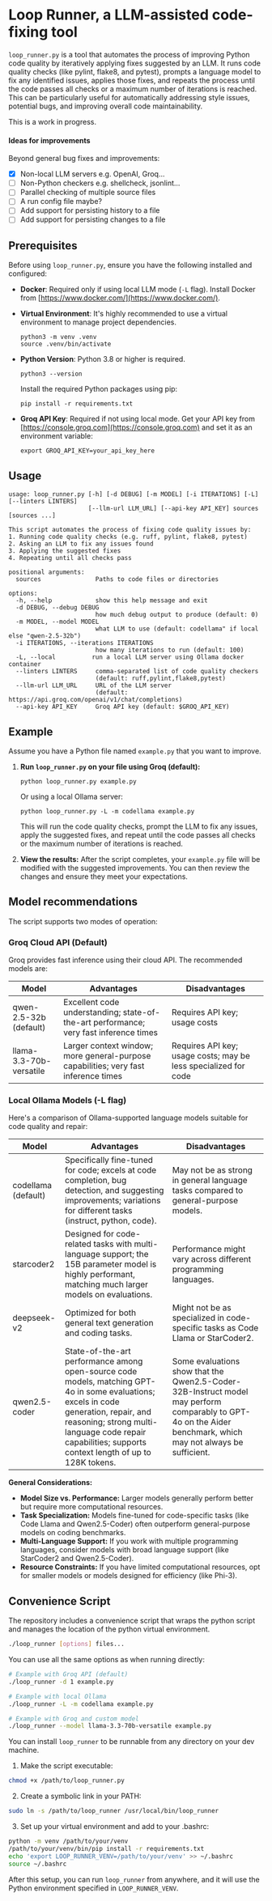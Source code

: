 # Loop Runner, a LLM-assisted code-fixing tool

`loop_runner.py` is a tool that automates the process of improving Python code
quality by iteratively applying fixes suggested by an LLM. It runs code quality
checks (like pylint, flake8, and pytest), prompts a language model to fix any
identified issues, applies those fixes, and repeats the process until the code
passes all checks or a maximum number of iterations is reached. This can be
particularly useful for automatically addressing style issues, potential bugs,
and improving overall code maintainability.

This is a work in progress.

#### Ideas for improvements

Beyond general bug fixes and improvements:

- [x] Non-local LLM servers e.g. OpenAI, Groq...
- [ ] Non-Python checkers e.g. shellcheck, jsonlint...
- [ ] Parallel checking of multiple source files
- [ ] A run config file maybe?
- [ ] Add support for persisting history to a file
- [ ] Add support for persisting changes to a file

## Prerequisites

Before using `loop_runner.py`, ensure you have the following installed and configured:

*   **Docker**: Required only if using local LLM mode (`-L` flag). Install Docker
    from [https://www.docker.com/](https://www.docker.com/).

*   **Virtual Environment**: It's highly recommended to use a virtual
    environment to manage project dependencies.

    ```
    python3 -m venv .venv
    source .venv/bin/activate
    ```
*   **Python Version**: Python 3.8 or higher is required.

    ```
    python3 --version
    ```

    Install the required Python packages using pip:

    ```
    pip install -r requirements.txt
    ```

*   **Groq API Key**: Required if not using local mode. Get your API key from
    [https://console.groq.com](https://console.groq.com) and set it as an environment variable:
    ```
    export GROQ_API_KEY=your_api_key_here
    ```

## Usage

```shell
usage: loop_runner.py [-h] [-d DEBUG] [-m MODEL] [-i ITERATIONS] [-L] [--linters LINTERS] 
                      [--llm-url LLM_URL] [--api-key API_KEY] sources [sources ...]

This script automates the process of fixing code quality issues by:
1. Running code quality checks (e.g. ruff, pylint, flake8, pytest)
2. Asking an LLM to fix any issues found
3. Applying the suggested fixes
4. Repeating until all checks pass

positional arguments:
  sources               Paths to code files or directories

options:
  -h, --help            show this help message and exit
  -d DEBUG, --debug DEBUG
                        how much debug output to produce (default: 0)
  -m MODEL, --model MODEL
                        what LLM to use (default: codellama" if local else "qwen-2.5-32b")
  -i ITERATIONS, --iterations ITERATIONS
                        how many iterations to run (default: 100)
  -L, --local          run a local LLM server using Ollama docker container
  --linters LINTERS     comma-separated list of code quality checkers
                        (default: ruff,pylint,flake8,pytest)
  --llm-url LLM_URL     URL of the LLM server
                        (default: https://api.groq.com/openai/v1/chat/completions)
  --api-key API_KEY     Groq API key (default: $GROQ_API_KEY)
```

## Example

Assume you have a Python file named `example.py` that you want to improve.

1.  **Run `loop_runner.py` on your file using Groq (default):**

    ```
    python loop_runner.py example.py
    ```

    Or using a local Ollama server:

    ```
    python loop_runner.py -L -m codellama example.py
    ```

    This will run the code quality checks, prompt the LLM to fix any issues,
    apply the suggested fixes, and repeat until the code passes all checks or the
    maximum number of iterations is reached.

2.  **View the results:** After the script completes, your `example.py` file
    will be modified with the suggested improvements. You can then review the
    changes and ensure they meet your expectations.

## Model recommendations

The script supports two modes of operation:

### Groq Cloud API (Default)

Groq provides fast inference using their cloud API. The recommended models are:

| Model | Advantages | Disadvantages |
|-------|------------|---------------|
| qwen-2.5-32b (default) | Excellent code understanding; state-of-the-art performance; very fast inference times | Requires API key; usage costs |
| llama-3.3-70b-versatile | Larger context window; more general-purpose capabilities; very fast inference times | Requires API key; usage costs; may be less specialized for code |

### Local Ollama Models (-L flag)

Here's a comparison of Ollama-supported language models suitable for code quality and repair:

| Model           | Advantages                                                                                                                                                                                                                                         | Disadvantages                                                                                             |
| --------------- | -------------------------------------------------------------------------------------------------------------------------------------------------------------------------------------------------------------------------------------------------- | --------------------------------------------------------------------------------------------------------- |
| codellama (default) | Specifically fine-tuned for code; excels at code completion, bug detection, and suggesting improvements; variations for different tasks (instruct, python, code).                                                                               | May not be as strong in general language tasks compared to general-purpose models.                             |
| starcoder2      | Designed for code-related tasks with multi-language support; the 15B parameter model is highly performant, matching much larger models on evaluations.                                                                                          | Performance might vary across different programming languages.                                             |
| deepseek-v2     | Optimized for both general text generation and coding tasks.                                                                                                                                                                                      | Might not be as specialized in code-specific tasks as Code Llama or StarCoder2.                                |
| qwen2.5-coder   | State-of-the-art performance among open-source code models, matching GPT-4o in some evaluations; excels in code generation, repair, and reasoning; strong multi-language code repair capabilities; supports context length of up to 128K tokens. | Some evaluations show that the Qwen2.5-Coder-32B-Instruct model may perform comparably to GPT-4o on the Aider benchmark, which may not always be sufficient. |

**General Considerations:**

*   **Model Size vs. Performance:** Larger models generally perform better but require more computational resources.
*   **Task Specialization:** Models fine-tuned for code-specific tasks (like Code Llama and Qwen2.5-Coder) often outperform general-purpose models on coding benchmarks.
*   **Multi-Language Support:** If you work with multiple programming languages, consider models with broad language support (like StarCoder2 and Qwen2.5-Coder).
*   **Resource Constraints:** If you have limited computational resources, opt for smaller models or models designed for efficiency (like Phi-3).

## Convenience Script

The repository includes a convenience script that wraps the python script
and manages the location of the python virtual environment.

```bash
./loop_runner [options] files...
```

You can use all the same options as when running directly:

```bash
# Example with Groq API (default)
./loop_runner -d 1 example.py

# Example with local Ollama
./loop_runner -L -m codellama example.py

# Example with Groq and custom model
./loop_runner --model llama-3.3-70b-versatile example.py
```

You can install `loop_runner` to be runnable from any directory on your
dev machine.

1. Make the script executable:
```bash
chmod +x /path/to/loop_runner.py
```

2. Create a symbolic link in your PATH:
```bash
sudo ln -s /path/to/loop_runner /usr/local/bin/loop_runner
```

3. Set up your virtual environment and add to your .bashrc:
```bash
python -m venv /path/to/your/venv
/path/to/your/venv/bin/pip install -r requirements.txt
echo 'export LOOP_RUNNER_VENV=/path/to/your/venv' >> ~/.bashrc
source ~/.bashrc
```

After this setup, you can run `loop_runner` from anywhere, and it will use the
Python environment specified in `LOOP_RUNNER_VENV`.
